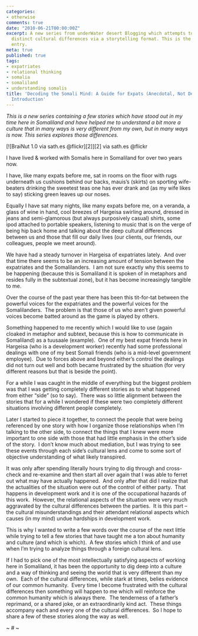 ```yaml
---
categories:
- otherwise
comments: true
date: "2010-06-21T00:00:00Z"
excerpt: A new series from underWater desert Blogging which attempts to bridge some
  distinct cultural differences via a storytelling format. This is the introduction
  entry.
meta: true
published: true
tags:
- expatriates
- relational thinking
- somalia
- somaliland
- understanding somalis
title: 'Decoding the Somali Mind: A Guide for Expats (Anecdotal, Not Definitive Version):
  Introduction'
---
```


*This is a new series containing a few stories which have stood out in my time here in Somaliland and have helped me to understand a bit more a culture that in many ways is very different from my own, but in many ways is now. This series explores those differences.*

[![BraiNut 1.0 via sath.es @flickr][2]][2]
via sath.es @flickr

I have lived & worked with Somalis here in Somaliland for over two years now.


I have, like many expats before me, sat in rooms on the floor with rugs underneath us cushions behind our backs, mauis’s (skirts) on sporting wife-beaters drinking the sweetest teas one has ever drank and (as my wife likes to say) sticking green leaves up our noses.

Equally I have sat many nights, like many expats before me, on a veranda, a glass of wine in hand, cool breezes of Hargeisa swirling around, dressed in jeans and semi-glamorous (but always purposively casual) shirts, some ipod attached to portable speakers, listening to music that is on the verge of being hip back home and talking about the deep cultural differences between us and those that fill our daily lives (our clients, our friends, our colleagues, people we meet around).

We have had a steady turnover in Hargeisa of expatriates lately.  And over that time there seems to be an increasing amount of tension between the expatriates and the Somalilanders.  I am not sure exactly why this seems to be happening (because this is Somaliland it is spoken of in metaphors and resides fully in the subtextual zone), but it has become increasingly tangible to me.

Over the course of the past year there has been this tit-for-tat between the powerful voices for the expatriates and the powerful voices for the Somalilanders.  The problem is that those of us who aren’t given powerful voices become batted around as the game is played by others.

Something happened to me recently which I would like to use (again cloaked in metaphor and subtext, because this is how to communicate in Somaliland) as a tuusaale (example).  One of my best expat friends here in Hargeisa (who is a development worker) recently had some professional dealings with one of my best Somali friends (who is a mid-level government employee).  Due to forces above and beyond either’s control the dealings did not turn out well and both became frustrated by the situation (for very different reasons but that is beside the point).

For a while I was caught in the middle of everything but the biggest problem was that I was getting completely different stories as to what happened from either “side” (so to say).  There was so little alignment between the stories that for a while I wondered if these were two completely different situations involving different people completely.

Later I started to piece it together, to connect the people that were being referenced by one story with how I organize those relationships when I’m talking to the other side, to connect the things that I knew were more important to one side with those that had little emphasis in the other’s side of the story.  I don’t know much about mediation, but I was trying to see these events through each side’s cultural lens and come to some sort of objective understanding of what likely transpired.

It was only after spending literally hours trying to dig through and cross-check and re-examine and then start all over again that I was able to ferret out what may have actually happened.  And only after that did I realize that the actualities of the situation were out of the control of either party.  That happens in development work and it is one of the occupational hazards of this work.  However, the relational aspects of the situation were very much aggravated by the cultural differences between the parties.  It is this part – the cultural misunderstandings and their attendant relational aspects which causes (in my mind) undue hardships in development work.

This is why I wanted to write a few words over the course of the next little while trying to tell a few stories that have taught me a ton about humanity and culture (and which is which).  A few stories which I think of and use when I’m trying to analyze things through a foreign cultural lens.

If I had to pick one of the most intellectually satisfying aspects of working here in Somaliland, it has been the opportunity to dig deep into a culture and a way of thinking and seeing the world that is very different than my own.  Each of the cultural differences, while stark at times, belies evidence of our common humanity.  Every time I become frustrated with the cultural differences then something will happen to me which will reinforce the common humanity which is always there.  The tenderness of a father’s reprimand, or a shared joke, or an extraordinarily kind act.  These things accompany each and every one of the cultural differences.  So I hope to share a few of these stories along the way as well.

~ # ~